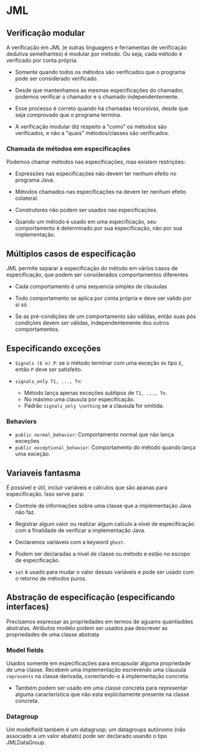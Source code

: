 # JML

## Verificação modular

A verificação em JML (e outras linguagens e ferramentas de verificação dedutiva semelhantes) é modular por método. Ou seja, cada método é verificado por conta própria.

- Somente quando todos os métodos são verificados que o programa pode ser considerado verificado.

- Desde que mantenhamos as mesmas especificações do chamador, podemos verificar o chamador e o chamado independentemente.

- Esse processo é correto quando há chamadas recursivas, desde que seja comprovado que o programa termina.

- A verificação modular diz respeito a "como" os métodos são verificados, e não a "quais" métodos/classes são verificados.

### Chamada de métodos em especificações

Podemos chamar métodos nas especificações, mas existem restrições:

- Expressões nas especificações não devem ter nenhum efeito no programa Java.

- Métodos chamados nas especificações na devem ter nenhum efeito colateral.

- Construtores não podem ser usados nas especificações.

- Quando um método é usado em uma especificação, seu comportamento é determinado por sua especificação, não por sua implementação.

## Múltiplos casos de especificação

JML permite separar a especificação do método em vários casos de especificação, que podem ser considerados comportamentos diferentes

- Cada comportamento é uma sequencia simples de clausulas

- Todo comportamento se aplica por conta própria e deve ser valido por si só

- Se as pré-condições de um comportamento são válidas, então suas pós condições devem ser válidas, independentemente dos outros comportamentos.

## Especificando exceções

- `Signals (E e) P`: se o método terminar com uma exceção `de` tipo `E`, então `P` deve ser satisfeito.

- `signals_only T1, ..., Tn`:
    - Método lança apenas exceções subtipos de `T1, ..., Tn`.
    - No máximo uma clausula por especificação.
    - Padrão `signals_only \nothing` se a clausula for omitida.

### Behaviors

- `public normal_behavior`: Comportamento normal que não lança exceções
- `public exceptional_behavior`: Comportamento do método quando lança uma exceção.

## Variaveis fantasma

É possível e útil, incluir variáveis e cálculos que são apanas para especificação. Isso serve para:

- Controle de informações sobre uma classe que a implementação Java não faz.
- Registrar algum valor ou realizar algum calculo a nível de especificação com a finalidade de verificar a implementação Java.

- Declaramos variáveis com a keyword `ghost`.

- Podem ser declaradas a nível de classe ou método e estão no escopo de especificação.
- `set` é usado para mudar o valor dessas variáveis e pode ser usado com o retorno de métodos puros.

## Abstração de especificação (especificando interfaces)

Precisamos expressar as propriedades em termos de aguams quantiaddes abstratas. Atributos modelo podem ser usados paa descrever as propriedades de uma classe abstrata

### Model fields

Usados somente em especificações para encapsular alguma propriedade de uma classe. Recebem uma implementação escrevendo uma clausula `represents` na classe derivada, conectando-o à implementação concreta.

- Também podem ser usado em uma classe concreta para representar alguma característica que não esta explicitamente presente na classe concreta.

### Datagroup

Um modelfield também é um datagruop; um datagroups autônomo (não associado a um valor abatato) pode ser declarado usando o tipo JMLDataGroup.
